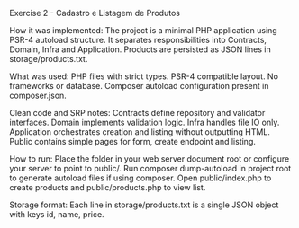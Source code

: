 Exercise 2 - Cadastro e Listagem de Produtos

How it was implemented:
The project is a minimal PHP application using PSR-4 autoload structure.
It separates responsibilities into Contracts, Domain, Infra and Application.
Products are persisted as JSON lines in storage/products.txt.

What was used:
PHP files with strict types.
PSR-4 compatible layout.
No frameworks or database.
Composer autoload configuration present in composer.json.

Clean code and SRP notes:
Contracts define repository and validator interfaces.
Domain implements validation logic.
Infra handles file IO only.
Application orchestrates creation and listing without outputting HTML.
Public contains simple pages for form, create endpoint and listing.

How to run:
Place the folder in your web server document root or configure your server to point to public/.
Run composer dump-autoload in project root to generate autoload files if using composer.
Open public/index.php to create products and public/products.php to view list.

Storage format:
Each line in storage/products.txt is a single JSON object with keys id, name, price.
